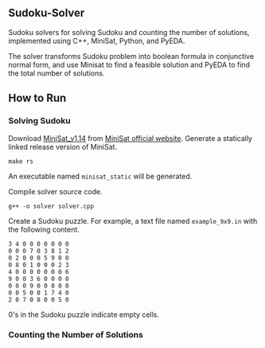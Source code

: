 ## Sudoku-Solver
Sudoku solvers for solving Sudoku and counting the number of solutions, implemented using C++, MiniSat, Python, and PyEDA.

The solver transforms Sudoku problem into boolean formula in conjunctive normal form, and use Minisat to find a feasible solution and PyEDA to find the total number of solutions.

## How to Run
### Solving Sudoku
Download [MiniSat_v1.14](http://minisat.se/downloads/MiniSat_v1.14.2006-Aug-29.src.zip) from [MiniSat official website](http://minisat.se/MiniSat.html).
Generate a statically linked release version of MiniSat.
```
make rs
```
An executable named `minisat_static` will be generated.

Compile solver source code.
```
g++ -o solver solver.cpp
```

Create a Sudoku puzzle. For example, a text file named `example_9x9.in` with the following content.
```
3 4 0 0 0 0 0 0 0
0 0 0 7 0 3 8 1 2
0 2 0 0 0 5 9 0 0
0 8 0 1 0 0 0 2 3
4 0 0 0 0 0 0 0 6
9 0 0 3 6 0 0 0 0
0 0 0 9 0 0 0 0 0
0 0 5 0 0 1 7 4 0
2 0 7 0 8 0 0 5 0
```
0's in the Sudoku puzzle indicate empty cells.

### Counting the Number of Solutions


